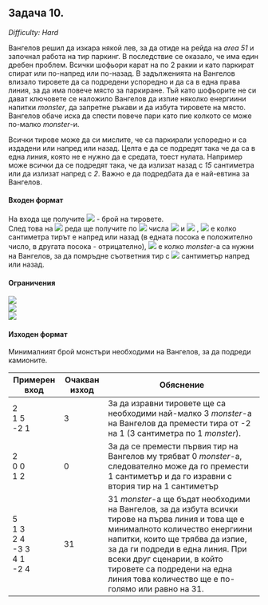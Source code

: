 ## Задача 10.
*Difficulty: Hard*

Вангелов решил да изкара някой лев, за да отиде на рейда на *area 51* и започнал работа на тир паркинг. В последствие се оказало, че има един дребен проблем. Всички шофьори карат на по 2 ракии и като паркират спират или по-напред или по-назад. В задълженията на Вангелов влизало тировете да са подредени успоредно и да са в една права линия, за да има повече място за паркиране. Тъй като шофьорите не си дават ключовете се наложило Вангелов да изпие няколко енергиини напитки *monster*, да запретне ръкави и да избута тировете на място. Вангелов обаче иска да спести повече пари като пие колкото се може по-малко *monster*-и.

Всички тирове може да си мислите, че са паркирали успоредно и са издадени или напред или назад. Целта е да се подредят така че да са в една линия, която не е нужно да е средата, тоест нулата. Например може всички да се подредят така, че да излизат назад с *15* сантиметра или да излизат напред с *2*. Важно е да подредбата да е най-евтина за Вангелов.

#### Входен формат

На входа ще получите <img src="https://latex.codecogs.com/svg.latex?\Large&space;N"> - брой на тировете.<br>
След това на <img src="https://latex.codecogs.com/svg.latex?\Large&space;N"> реда ще получите по <img src="https://latex.codecogs.com/svg.latex?\Large&space;2"> числа <img src="https://latex.codecogs.com/svg.latex?\Large&space;K"> и <img src="https://latex.codecogs.com/svg.latex?\Large&space;M"> , <img src="https://latex.codecogs.com/svg.latex?\Large&space;K"> е колко сантиметра тирът е напред или назад (в едната посока е положително число, в другата посока - отрицателно), <img src="https://latex.codecogs.com/svg.latex?\Large&space;M"> е колко *monster*-a са нужни на Вангелов, за да помръдне съответния тир с <img src="https://latex.codecogs.com/svg.latex?\Large&space;1"> сантиметър напред или назад.

#### Ограничения

<img src="https://latex.codecogs.com/svg.latex?\Large&space;0\le{N}\le{50000}"><br>
<img src="https://latex.codecogs.com/svg.latex?\Large&space;-10000\le{K}\le{10000}"><br>
<img src="https://latex.codecogs.com/svg.latex?\Large&space;0\le{M}\le{5000}">

#### Изходен формат

Минималният брой монстъри необходими на Вангелов, за да подреди камионите.

Примерен вход|Очакван изход|Обяснение
-|-|-
2<br>1 5<br>-2 1|3|За да изравни тировете ще са необходими най-малко 3 *monster*-a на Вангелов да премести тира от -2 на 1 (3 сантиметра по 1 *monster*).
2<br>0 0<br>1 2|0|За да се премести първия тир на Вангелов му трябват 0 *monster*-a, следователно може да го премести 1 сантиметър и да го изравни с втория тир на 1 сантиметър
5<br>1 3<br>2 4<br>-3 3<br>4 1<br>-2 4|31|31 *monster*-а ще бъдат необходими на Вангелов, за да избута всички тирове на първа линия и това ще е минималното количество енергиини напитки, които ще трябва да изпие, за да ги подреди в една линия. При всеки друг сценарии, в който тировете са подредени на една линия това количество ще е по-голямо или равно на 31.
